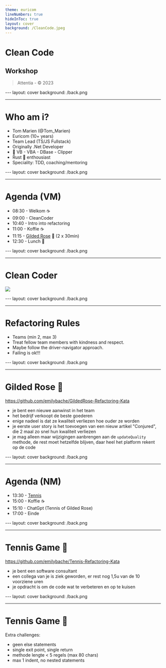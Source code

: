 ```yaml
---
theme: euricom
lineNumbers: true
hideInToc: true
layout: cover
background: /CleanCode.jpeg
---
```


# Clean Code

## Workshop

> Attentia - ©️ 2023

---<!-- prettier-ignore -->
layout: cover
background: /back.png

---

# Who am i?

<v-clicks>

- Tom Marien (@Tom_Marien)
- Euricom (10+ years)
- Team Lead (TS/JS Fullstack)
- Originally .Net Developer
- 🦕 VB - VBA - DBase - Clipper
- Rust 🦀 enthousiast
- Speciality: TDD, coaching/mentoring

</v-clicks>

---<!-- prettier-ignore -->
layout: cover
background: /back.png

---

# Agenda (VM)

<v-clicks>

- 08:30 - Welkom ☕
- 09:00 - CleanCoder
- 10:40 - Intro into refactoring
- 11:00 - Koffie ☕
- 11:15 - [Gilded Rose](https://github.com/emilybache/GildedRose-Refactoring-Kata) 🌹 (2 x 30min)
- 12:30 - Lunch 🥪

</v-clicks>

---<!-- prettier-ignore -->
layout: cover
background: /back.png

---

# Clean Coder

<img src="/robert-martin.jpg" />

---<!-- prettier-ignore -->
layout: cover
background: /back.png

---

# Refactoring Rules

<v-clicks>

- Teams (min 2, max 3)
- Treat fellow team members with kindness and respect.
- Maybe follow the driver-navigator approach.
- Failing is ok!!!

</v-clicks>

---<!-- prettier-ignore -->
layout: cover
background: /back.png

---

# Gilded Rose 🌹

https://github.com/emilybache/GildedRose-Refactoring-Kata

<v-clicks>

- je bent een nieuwe aanwinst in het team
- het bedrijf verkoopt de beste goederen
- enige nadeel is dat ze kwaliteit verliezen hoe ouder ze worden
- je eerste user story is het toevoegen van een nieuw artikel "Conjured", die 2 maal zo snel hun kwaliteit verliezen
- je mag alleen maar wijzigingen aanbrengen aan de `updateQuality` methode, de rest moet hetzelfde blijven, daar heel het platform rekent op de code

</v-clicks>

---<!-- prettier-ignore -->
layout: cover
background: /back.png

---

# Agenda (NM)

<v-clicks>

- 13:30 - [Tennis](https://github.com/emilybache/Tennis-Refactoring-Kata)
- 15:00 - Koffie ☕
- 15:10 - ChatGpt (Tennis of Gilded Rose)
- 17:00 - Einde

</v-clicks>

---<!-- prettier-ignore -->
layout: cover
background: /back.png

---

# Tennis Game 🎾

https://github.com/emilybache/Tennis-Refactoring-Kata

<v-clicks>

- je bent een software consultant
- een collega van je is ziek geworden, er rest nog 1,5u van de 10 voorziene uren
- je opdracht is om de code wat te verbeteren en op te kuisen

</v-clicks>

---<!-- prettier-ignore -->
layout: cover
background: /back.png

---

# Tennis Game 🎾

Extra challenges:

<v-clicks>

- geen else statements
- single exit point, single return
- methode lengte < 5 regels (max 80 chars)
- max 1 indent, no nested statements

</v-clicks>
